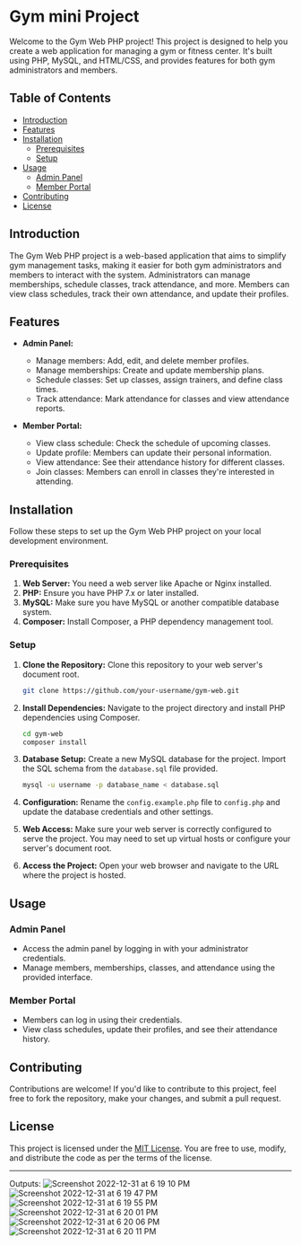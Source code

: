 # Gym mini Project

Welcome to the Gym Web PHP project! This project is designed to help you create a web application for managing a gym or fitness center. It's built using PHP, MySQL, and HTML/CSS, and provides features for both gym administrators and members.

## Table of Contents

- [Introduction](#introduction)
- [Features](#features)
- [Installation](#installation)
  - [Prerequisites](#prerequisites)
  - [Setup](#setup)
- [Usage](#usage)
  - [Admin Panel](#admin-panel)
  - [Member Portal](#member-portal)
- [Contributing](#contributing)
- [License](#license)

## Introduction

The Gym Web PHP project is a web-based application that aims to simplify gym management tasks, making it easier for both gym administrators and members to interact with the system. Administrators can manage memberships, schedule classes, track attendance, and more. Members can view class schedules, track their own attendance, and update their profiles.

## Features

- **Admin Panel:**
  - Manage members: Add, edit, and delete member profiles.
  - Manage memberships: Create and update membership plans.
  - Schedule classes: Set up classes, assign trainers, and define class times.
  - Track attendance: Mark attendance for classes and view attendance reports.
  
- **Member Portal:**
  - View class schedule: Check the schedule of upcoming classes.
  - Update profile: Members can update their personal information.
  - View attendance: See their attendance history for different classes.
  - Join classes: Members can enroll in classes they're interested in attending.

## Installation

Follow these steps to set up the Gym Web PHP project on your local development environment.

### Prerequisites

1. **Web Server:** You need a web server like Apache or Nginx installed.
2. **PHP:** Ensure you have PHP 7.x or later installed.
3. **MySQL:** Make sure you have MySQL or another compatible database system.
4. **Composer:** Install Composer, a PHP dependency management tool.

### Setup

1. **Clone the Repository:** Clone this repository to your web server's document root.

   ```bash
   git clone https://github.com/your-username/gym-web.git
   ```

2. **Install Dependencies:** Navigate to the project directory and install PHP dependencies using Composer.

   ```bash
   cd gym-web
   composer install
   ```

3. **Database Setup:** Create a new MySQL database for the project. Import the SQL schema from the `database.sql` file provided.

   ```bash
   mysql -u username -p database_name < database.sql
   ```

4. **Configuration:** Rename the `config.example.php` file to `config.php` and update the database credentials and other settings.

5. **Web Access:** Make sure your web server is correctly configured to serve the project. You may need to set up virtual hosts or configure your server's document root.

6. **Access the Project:** Open your web browser and navigate to the URL where the project is hosted.

## Usage

### Admin Panel

- Access the admin panel by logging in with your administrator credentials.
- Manage members, memberships, classes, and attendance using the provided interface.

### Member Portal

- Members can log in using their credentials.
- View class schedules, update their profiles, and see their attendance history.

## Contributing

Contributions are welcome! If you'd like to contribute to this project, feel free to fork the repository, make your changes, and submit a pull request.

## License

This project is licensed under the [MIT License](LICENSE). You are free to use, modify, and distribute the code as per the terms of the license.

---
Outputs:
![Screenshot 2022-12-31 at 6 19 10 PM](https://user-images.githubusercontent.com/78723011/210137453-47dc0372-f2c5-4a81-add1-dbbf68c09b4f.png)
![Screenshot 2022-12-31 at 6 19 47 PM](https://user-images.githubusercontent.com/78723011/210137486-25696215-fae5-4762-986a-fc4be6e2f924.png)
![Screenshot 2022-12-31 at 6 19 55 PM](https://user-images.githubusercontent.com/78723011/210137511-091f0367-4973-4064-b3ea-54f8712d656c.png)
![Screenshot 2022-12-31 at 6 20 01 PM](https://user-images.githubusercontent.com/78723011/210137527-bb551ed7-708c-4ba2-a3ce-87dc70a60f9a.png)
![Screenshot 2022-12-31 at 6 20 06 PM](https://user-images.githubusercontent.com/78723011/210137548-7487ba53-e4ac-4ac4-8e39-cac0fc48dac1.png)
![Screenshot 2022-12-31 at 6 20 11 PM](https://user-images.githubusercontent.com/78723011/210137564-5be3289e-d38c-4dcd-b149-84fe0f35452d.png)

